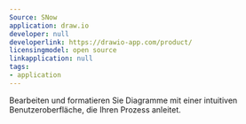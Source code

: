 ```yaml
---
Source: SNow
application: draw.io
developer: null
developerlink: https://drawio-app.com/product/
licensingmodel: open source
linkapplication: null
tags:
- application
---
```

Bearbeiten und formatieren Sie Diagramme mit einer intuitiven Benutzeroberfläche, die Ihren Prozess anleitet. 
